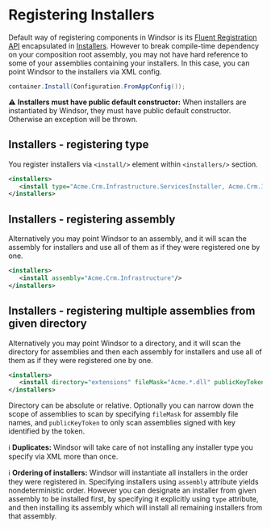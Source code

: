 # Registering Installers

Default way of registering components in Windsor is its [Fluent Registration API](fluent-registration-api.md)
encapsulated in [Installers](installers.md). However to break compile-time dependency on your composition root assembly,
you may not have hard reference to some of your assemblies containing your installers. In this case, you can point
Windsor to the installers via XML config.

```csharp
container.Install(Configuration.FromAppConfig());
```

:warning: **Installers must have public default constructor:** When installers are instantiated by Windsor, they must
have public default constructor. Otherwise an exception will be thrown.

## Installers - registering type

You register installers via `<install/>` element within `<installers/>` section.

```xml
<installers>
   <install type="Acme.Crm.Infrastructure.ServicesInstaller, Acme.Crm.Infrastructure"/>
</installers>
```

## Installers - registering assembly

Alternatively you may point Windsor to an assembly, and it will scan the assembly for installers and use all of them as
if they were registered one by one.

```xml
<installers>
   <install assembly="Acme.Crm.Infrastructure"/>
</installers>
```

## Installers - registering multiple assemblies from given directory

Alternatively you may point Windsor to a directory, and it will scan the directory for assemblies and then each assembly
for installers and use all of them as if they were registered one by one.

```xml
<installers>
   <install directory="extensions" fileMask="Acme.*.dll" publicKeyToken="b77a5c561934e089" />
</installers>
```

Directory can be absolute or relative. Optionally you can narrow down the scope of assemblies to scan by specifying
`fileMask` for assembly file names, and `publicKeyToken` to only scan assemblies signed with key identified by the
token.

:information_source: **Duplicates:** Windsor will take care of not installing any installer type you specify via XML
more than once.

:information_source: **Ordering of installers:** Windsor will instantiate all installers in the order they were
registered in. Specifying installers using `assembly` attribute yields nondeterministic order. However you can designate
an installer from given assembly to be installed first, by specifying it explicitly using `type` attribute, and then
installing its assembly which will install all remaining installers from that assembly.

